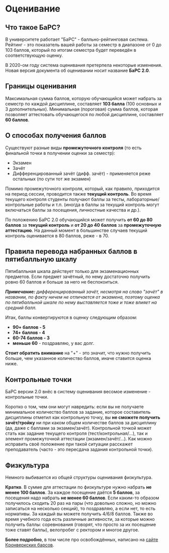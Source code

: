 # Оценивание

## Что такое БаРС?
В университете работает "БаРС" - балльно-рейтинговая система.
Рейтинг - это показатель вашей работы за семестр в диапазоне от 0 до 103 баллов, который по итогам семестра будет переведён в соответствующую оценку.

В 2020-ом году система оценивания претерпела некоторые изменения. Новая версия документа об оценивании носит название **БаРС 2.0**.

## Границы оценивания

Максимальная сумма баллов, которую обучающийся может набрать за семестр по каждой дисциплине, составляет **103 балла** (100 основных и 3 дополнительных). Минимальная (пороговая) сумма баллов, которая позволяет аттестовать обучающегося по любой дисциплине, составляет **60 баллов**.

## О способах получения баллов

Существуют разные виды **промежуточного контроля** (то есть финальной точки в получении оценки за семестр):
- Экзамен
- Зачёт
- Дифференцированный зачёт (дифф. зачёт) - применяется реже остальных (по сути тот же экзамен)

Помимо промежуточного контроля, который, как правило, приходится на период сессии, проводится также **текущий контроль**. Во время текущего контроля студенты получают баллы за тесты, лабораторные/контрольные работы и т.п. (иногда в баллы за текущий контроль могут включаться баллы за посещения, личностные качества и др.).

По положению БаРС 2.0 обучающийся может получить **от 60 до 80 баллов** за **текущий контроль** и **от 20 до 40 баллов** за **промежуточную аттестацию**. На данный момент в большинстве случаев текущий контроль оценивается в 80 баллов, реже - в 70.

## Правила перевода набранных баллов в пятибалльную шкалу

Пятибалльная шкала действует только для экзаменационных предметов. Если предмет зачётный, по нему достаточно получить ровно 60 баллов и больше за него не беспокоиться.

_**Примечание:** дифференцированный зачёт, несмотря на слово "зачёт" в названии, по факту ничем не отличается от экзамена, поэтому оценка по пятибалльной шкале по нему выставляется тоже и тоже влияет на средний балл._

Итак, баллы конвертируются в оценку следующим образом:
- **90+ баллов - 5** 
- **74+ баллов - 4**
- **60-74 баллов - 3**
- **меньше 60** - поздравляю, у вас долг.

**Стоит обратить внимание** на "+" - это значит, что нужно получить больше, чем указанное количество баллов, иначе ставится оценка ниже.

## Контрольные точки
БаРС версии 2.0 внёс в систему оценивания весомое изменение - контрольные точки. 

Коротко о том, чем они могут навредить: если вы не получаете минимальное количество баллов за задание, которое составитель дисциплины отметил как контрольную точку, вы **не сможете получить зачёт/тройку** ни при каком общем количестве баллов за дисциплину (да, даже с баллами за экзамен/зачёт). Контрольной точкой может стать как задание текущего контроля (тест/контрольная/...), так и элемент промежуточной аттестации (экзамен/зачёт/...). Как можно исправить своё положение при такой ситуации расскажет преподаватель (часто - это пересдача задания контрольной точки).

## Физкультура
Немного выбивается из общей структуры оценивания физкультура.

**Кратко**. В сумме для аттестации по физкультуре нужно набрать **не менее 100 баллов**. За каждое посещение даётся **5 баллов**, за посещения надо набрать **не менее 60 баллов**. Если каким-то образом получилось сходить 20 раз на пары (что довольно сложно, но можно записаться на несколько секций), то поздравляю, а если нет, то есть нормативы. За каждый вы можете получить 4/6/8 баллов. Также во время учебного года есть различные активности, за которые можно получить баллы: соревнования (говорят, что просто за их посещение тоже ставят баллы), велопробег с ректором и многое другое.

**Более подробно**, в том числе про освобождённых, написано на [сайте Кронверкских барсов](https://kronbars.itmo.ru/club/info/).